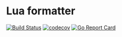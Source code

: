 # Lua formatter

[![Build Status](https://travis-ci.org/iMega/luaformatter.svg?branch=master)](https://travis-ci.org/iMega/luaformatter) [![codecov](https://codecov.io/gh/iMega/luaformatter/branch/master/graph/badge.svg?token=O1619F5DYR)](https://codecov.io/gh/iMega/luaformatter) [![Go Report Card](https://goreportcard.com/badge/github.com/imega/luaformatter)](https://goreportcard.com/report/github.com/imega/luaformatter)
